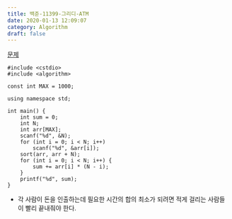 ```yaml
---
title: 백준-11399-그리디-ATM
date: 2020-01-13 12:09:07
category: Algorithm
draft: false
---
```


[문제](https://www.acmicpc.net/problem/11399)

```cpp{3}
#include <cstdio>
#include <algorithm>

const int MAX = 1000;

using namespace std;

int main() {
	int sum = 0;
	int N;
	int arr[MAX];
	scanf("%d", &N);
	for (int i = 0; i < N; i++)
		scanf("%d", &arr[i]);
	sort(arr, arr + N);
	for (int i = 0; i < N; i++) {
		sum += arr[i] * (N - i);
	}
	printf("%d", sum);
}
```

- 각 사람이 돈을 인출하는데 필요한 시간의 합의 최소가 되려면 적게 걸리는 사람들이 빨리 끝내줘야 한다.
